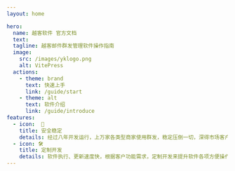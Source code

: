 ```yaml
---
layout: home

hero:
  name: 越客软件 官方文档
  text: 
  tagline: 越客邮件群发管理软件操作指南
  image:
    src: /images/yklogo.png
    alt: VitePress  
  actions:
    - theme: brand
      text: 快速上手
      link: /guide/start
    - theme: alt
      text: 软件介绍
      link: /guide/introduce
features:
  - icon:  🔐 
    title: 安全稳定
    details: 经过八年开发运行，上万家各类型商家使用群发，稳定压倒一切，深得市场客户信任。
  - icon: 🛠️
    title: 定制开发
    details: 软件执行、更新速度快，根据客户功能需求，定制开发来提升软件各项方便操作，兼顾功能和简洁高效。
---
```


